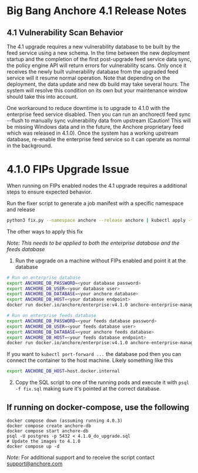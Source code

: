 # Big Bang Anchore 4.1 Release Notes

## 4.1 Vulnerability Scan Behavior

The 4.1 upgrade requires a new vulnerability database to be built by the feed service using a new schema. In the time between the new deployment startup and the completion of the first post-upgrade feed service data sync, the policy engine API will return errors for vulnerability scans. Only once it receives the newly built vulnerability database from the upgraded feed service will it resume normal operation. Note that depending on the deployment, the data update and new db build may take several hours. The system will resolve this condition on its own but your maintenance window should take this into account.

One workaround to reduce downtime is to upgrade to 4.1.0 with the enterprise feed service disabled. Then you can run an anchorectl feed sync --flush to manually sync vulnerability data from upstream (Caution! This will be missing Windows data and in the future, the Anchore proprietary feed which was released in 4.1.0). Once the system has a working upstream database, re-enable the enterprise feed service so it can operate as normal in the background.

# 4.1.0 FIPs Upgrade Issue

When running on FIPs enabled nodes the 4.1 upgrade requires a additional steps to ensure expected behavior.

Run the fixer script to generate a job manifest with a specific namespace and release

```sh
python3 fix.py --namespace anchore --release anchore | kubectl apply -f -
```

The other ways to apply this fix

*Note: This needs to be applied to both the enterprise database and the feeds database*

1. Run the upgrade on a machine without FIPs enabled and point it at the database

```sh
# Run on enterprise database
export ANCHORE_DB_PASSWORD=<your database password>
export ANCHORE_DB_USER=<your database user>
export ANCHORE_DB_DATABASE=<your anchore database>
export ANCHORE_DB_HOST=<your database endpoint>
docker run docker.io/anchore/enterprise:v4.1.0 anchore-enterprise-manager db --db-connect postgresql://"${ANCHORE_DB_USER}":"${ANCHORE_DB_PASSWORD}"@"${ANCHORE_DB_HOST}"/"${ANCHORE_DB_NAME}" upgrade --dontask;

# Run on enterprise feeds database
export ANCHORE_DB_PASSWORD=<your feeds database password>
export ANCHORE_DB_USER=<your feeds database user>
export ANCHORE_DB_DATABASE=<your anchore feeds database>
export ANCHORE_DB_HOST=<your feeds database endpoint>
docker run docker.io/anchore/enterprise:v4.1.0 anchore-enterprise-manager db --db-connect postgresql://"${ANCHORE_DB_USER}":"${ANCHORE_DB_PASSWORD}"@"${ANCHORE_DB_HOST}"/"${ANCHORE_DB_NAME}" upgrade --dontask;
```

If you want to `kubectl port-forward ...` the database pod then you can connect the container to the host machine. Likely something like this

```sh
export ANCHORE_DB_HOST=host.docker.internal
```

2. Copy the SQL script to one of the running pods and execute it with `psql -f fix.sql` making sure it's pointed at the correct database.

## If running on docker-compose, use the following

```
docker compose down (assuming running 4.0.3)
docker compose create anchore-db
docker compose start anchore-db
psql -U postgres -p 5432 < 4.1.0_do_upgrade.sql
# Update the images to 4.1.0
docker compose up -d
```

*Note:* For additional support and to receive the script contact <support@anchore.com>
